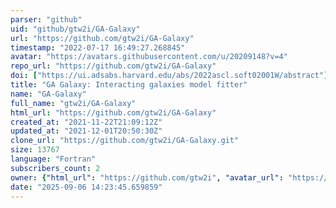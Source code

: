 ```yaml
---
parser: "github"
uid: "github/gtw2i/GA-Galaxy"
url: "https://github.com/gtw2i/GA-Galaxy"
timestamp: "2022-07-17 16:49:27.268845"
avatar: "https://avatars.githubusercontent.com/u/20209148?v=4"
repo_url: "https://github.com/gtw2i/GA-Galaxy"
doi: ["https://ui.adsabs.harvard.edu/abs/2022ascl.soft02001W/abstract"]
title: "GA Galaxy: Interacting galaxies model fitter"
name: "GA-Galaxy"
full_name: "gtw2i/GA-Galaxy"
html_url: "https://github.com/gtw2i/GA-Galaxy"
created_at: "2021-11-22T21:09:12Z"
updated_at: "2021-12-01T20:50:30Z"
clone_url: "https://github.com/gtw2i/GA-Galaxy.git"
size: 13767
language: "Fortran"
subscribers_count: 2
owner: {"html_url": "https://github.com/gtw2i", "avatar_url": "https://avatars.githubusercontent.com/u/20209148?v=4", "login": "gtw2i", "type": "User"}
date: "2025-09-06 14:23:45.659859"
---
```

